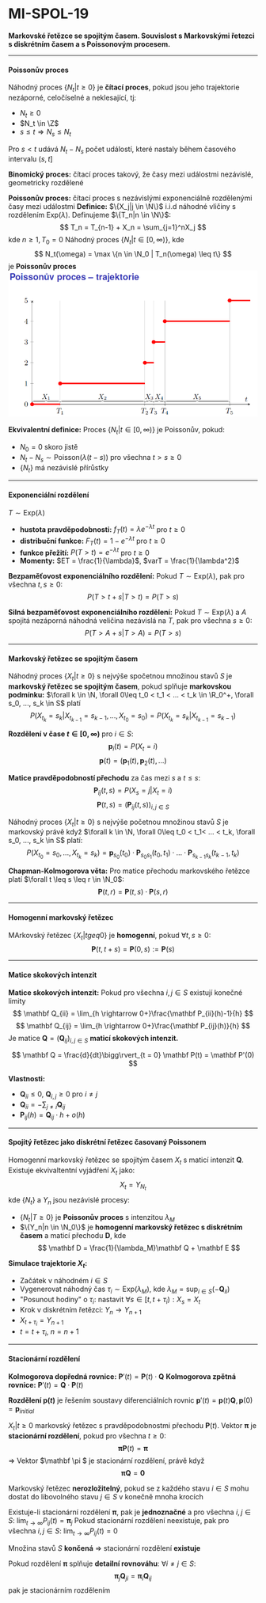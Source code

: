 # MI-SPOL-19
**Markovské řetězce se spojitým časem. Souvislost s Markovskými řetezci s diskrétním časem a s Poissonovým procesem.**

---

#### Poissonův proces

Náhodný proces $\{N_t | t \geq 0\}$ je **čítací proces**, pokud jsou jeho trajektorie nezáporné, celočíselné a neklesající, tj:
* $N_t \geq 0$
* $N_t \in \Z$
* $s \leq t \Rightarrow N_s \leq N_t$

Pro $s < t$ udává $N_t-N_s$ počet událostí, které nastaly během časového intervalu $(s,t]$

**Binomický proces:** čítací proces takový, že časy mezi událostmi nezávislé, geometricky rozdělené

**Poissonův proces:** čítací proces s nezávislými exponenciálně rozdělenými časy mezi událostmi
**Definice:** $\{X_j|j \in \N\}$ i.i.d náhodné vličiny s rozdělením $\text{Exp}(\lambda)$. Definujeme $\{T_n|n \in \N\}$:
$$
T_n = T_{n-1} + X_n = \sum_{j=1}^nX_j
$$
kde $n \geq 1, T_0 = 0$
Náhodný proces $\{N_t|t\in [0, \infty)\}$, kde 
$$
N_t(\omega) = \max \{n \in \N_0 | T_n(\omega) \leq t\}
$$
je **Poissonův proces**
![](poitr.png)

**Ekvivalentní definice:**
Proces $\{N_t|t \in [0,\infty)\}$ je Poissonův, pokud:
* $N_0 = 0$ skoro jistě
* $N_t - N_s \sim \text{Poisson}(\lambda(t-s))$ pro všechna $t > s \geq 0$
* $\{N_t\}$ má nezávislé přírůstky

---

#### Exponenciální rozdělení
$T \sim \text{Exp}(\lambda)$
* **hustota pravděpodobnosti:** $f_T(t) = \lambda e^{-\lambda t}$ pro $t \geq 0$
* **distribuční funkce:** $F_T(t) = 1-e^{-\lambda t}$ pro $t \geq 0$
* **funkce přežití:** $P(T>t) = e^{-\lambda t}$ pro $t \geq 0$
* **Momenty:** $ET = \frac{1}{\lambda}$, $varT = \frac{1}{\lambda^2}$

**Bezpaměťovost exponenciálního rozdělení:** Pokud $T \sim \text{Exp}(\lambda)$, pak pro všechna $t,s \geq 0$:
$$
P(T> t+s | T>t) = P(T>s)
$$

**Silná bezpaměťovost exponenciálního rozdělení:** Pokud $T \sim \text{Exp}(\lambda)$ a $A$ spojitá nezáporná náhodná veličina nezávislá na $T$, pak pro všechna $s \geq 0$:
$$
P(T> A+s | T>A) = P(T>s)
$$

---

#### Markovský řetězec se spojitým časem

Náhodný proces $\{X_t | t \geq 0\}$ s nejvýše spočetnou množinou stavů $S$ je **markovský řetězec se spojitým časem**, pokud splňuje **markovskou podmínku:** $\forall k \in \N, \forall 0\leq t_0 < t_1 < ... < t_k \in \R_0^+, \forall s_0, ..., s_k \in S$ platí
$$
P(X_{t_k} = s_k | X_{t_{k-1}} = s_{k-1}, ..., X_{t_0} = s_0) = P(X_{t_k} = s_k | X_{t_{k-1}} = s_{k-1})
$$

**Rozdělení v čase $t \in [0, \infty)$** pro $i \in S$: 
$$
\mathbf p_i(t) = P(X_t = i)$$ $$\mathbf p(t) = \left( \mathbf p_1(t), \mathbf p_2(t),... \right)$$

**Matice pravděpodobností přechodu** za čas mezi $s$ a $t\leq s$:
$$
\mathbf P_{ij}(t,s) = P(X_s = j| X_t = i)
$$
$$
\mathbf P(t,s) = \left(\mathbf P_{ij}(t,s)\right)_{i,j \in S}
$$

Náhodný proces $\{X_t| t\geq 0\}$ s nejvýše početnou množinou stavů $S$ je markovský právě když $\forall k \in \N, \forall 0\leq t_0 < t_1< ... < t_k, \forall s_0, ..., s_k \in S$ platí:
$$
P(X_{t_0} = s_0, ..., X_{t_k} = s_k) = \mathbf p_{s_0}(t_0)\cdot \mathbf P_{s_0s_1}(t_0,t_1) \cdot ... \cdot \mathbf P_{s_{k-1}s_k}(t_{k-1},t_k)
$$

**Chapman-Kolmogorova věta:** Pro matice přechodu markovského řetězce platí $\forall t \leq s \leq r \in \N_0$:
$$
\mathbf P(t,r) = \mathbf P(t,s) \cdot \mathbf P(s,r)
$$

---

#### Homogenní markovský řetězec
MArkovský řetězec $\{X_t|t geq 0\}$ je **homogenní**, pokud $\forall t, s \geq 0$:
$$
\mathbf P(t, t+s) = \mathbf P(0,s) := \mathbf P(s)
$$

---

#### Matice skokových intenzit

**Matice skokových intenzit:** Pokud pro všechna $i,j \in S$ existují konečné limity
$$
\mathbf Q_{ii} = \lim_{h \rightarrow 0+}\frac{\mathbf P_{ii}(h)-1}{h}
$$ 
$$
\mathbf Q_{ij} = \lim_{h \rightarrow 0+}\frac{\mathbf P_{ij}(h)}{h}
$$
Je matice $\mathbf Q = (\mathbf Q_{ij})_{i,j \in S}$ **maticí skokových intenzit.** 

$$
\mathbf Q = \frac{d}{dt}\bigg\rvert_{t = 0} \mathbf P(t) = \mathbf P'(0)
$$

**Vlastnosti:**
* $\mathbf Q_{ii} \leq 0$, $\mathbf Q_{i,j}\geq 0$ pro  $i \neq j$
* $\mathbf Q_{ii} = - \sum_{j \neq i}\mathbf Q_{ij}$
* $\mathbf P_{ij}(h) = \mathbf Q_{ij}\cdot h + o(h)$

---

#### Spojitý řetězec jako diskrétní řetězec časovaný Poissonem

Homogenní markovský řetězec se spojitým časem $X_t$ s maticí intenzit $\mathbf Q$.
Existuje ekvivaltentní vyjádření $X_t$ jako:
$$
X_t = Y_{N_t}
$$
kde $\{N_t\}$ a ${Y_n}$ jsou nezávislé procesy:
* $\{N_t|T \geq 0\}$ je **Poissonův proces** s intenzitou $\lambda_M$
* $\{Y_n|n \in \N_0\}$ je **homogenní markovský řetězec s diskrétním časem** a maticí přechodu $\mathbf D$, kde 
$$
\mathbf D = \frac{1}{\lambda_M}\mathbf Q + \mathbf E
$$

**Simulace trajektorie $X_t$:**
* Začátek v náhodném $i \in S$
* Vygenerovat náhodný čas $\tau_i \sim \text{Exp}(\lambda_M)$, kde $\lambda_M = \sup_{i \in S}(-\mathbf Q_{ii})$
* "Posunout hodiny" o $\tau_i$: nastavit $\forall s \in [t, t+\tau_i): X_s = X_t$ 
* Krok v diskrétním řetězci: $Y_n \rightarrow Y_{n+1}$
* $X_{t+\tau_i} = Y_{n+1}$
* $t = t+\tau_i$, 
$n = n+1$

---
#### Stacionární rozdělení

**Kolmogorova dopředná rovnice:** $\mathbf P'(t) = \mathbf P(t) \cdot \mathbf Q$
**Kolmogorova zpětná rovnice:** $\mathbf P'(t) = \mathbf Q \cdot \mathbf P(t)$

**Rozdělení $\mathbf p(t)$** je řešením soustavy diferenciálních rovnic $\mathbf p'(t) = \mathbf p(t)\mathbf Q, \mathbf p(0) = \mathbf p_{initial}$

${X_t|t \geq 0}$ markovský řetězec s pravděpodobnostmi přechodu $\mathbf P(t)$. Vektor $\mathbf \pi$ je **stacionární rozdělení**, pokud pro všechna $t \geq 0$:
$$
\mathbf \pi \mathbf P(t) = \mathbf \pi
$$
$\Rightarrow$ Vektor $\mathbf \pi $ je stacionární rozdělení, právě když 
$$
\mathbf \pi \mathbf Q = \mathbf 0
$$

Markovský řetězec **nerozložitelný**, pokud se z každého stavu $i \in S$ mohu dostat do libovolného stavu $j \in S$ v konečně mnoha krocích

Existuje-li stacionární rozdělení $\mathbf \pi$, pak je **jednoznačné** a pro všechna $i,j \in S$: 
$\lim_{t \rightarrow \infty}P_{ij}(t) = \mathbf \pi_j$
Pokud stacionární rozdělení neexistuje, pak pro všechna $i,j \in S$:
$\lim_{t \rightarrow \infty} P_{ij}(t) = 0$

Množina stavů $S$ **končená** $\Rightarrow$ stacionární rozdělení **existuje**

Pokud rozdělení $\mathbf \pi$ splňuje **detailní rovnováhu**: $\forall i \neq j \in S$:
$$
\mathbf \pi_j \mathbf Q_{ji} = \mathbf \pi_i \mathbf Q_{ij}
$$
pak je stacionárním rozdělením